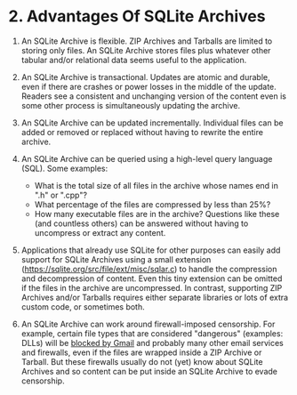 # 2\. Advantages Of SQLite Archives


1. An SQLite Archive is flexible.
ZIP Archives and Tarballs are limited to storing only files. An
SQLite Archive stores files plus whatever other tabular
and/or relational data seems useful to the application.
2. An SQLite Archive is transactional.
Updates are atomic and durable, even if there are crashes
or power losses in the middle of the update.
Readers see a consistent and unchanging version of the content even
is some other process is simultaneously updating the archive.
3. An SQLite Archive can be updated incrementally.
Individual files can be added or removed or replaced without having
to rewrite the entire archive.
4. An SQLite Archive can be queried using a high\-level query language (SQL).
Some examples:



	* What is the total size of all files in the archive whose names
	 end in ".h" or ".cpp"?
	* What percentage of the files are compressed by less than 25%?
	* How many executable files are in the archive?
Questions like these (and countless others) can be answered without
having to uncompress or extract any content.
5. Applications that already use SQLite for other purposes can easily
add support for SQLite Archives using a small extension
(<https://sqlite.org/src/file/ext/misc/sqlar.c>) to handle the compression
and decompression of content. Even this tiny extension can be omitted
if the files in the archive are uncompressed. In contrast, supporting
ZIP Archives and/or Tarballs requires either separate libraries or
lots of extra custom code, or sometimes both.
6. An SQLite Archive can work around firewall\-imposed censorship.
For example, certain file types that are considered "dangerous"
(examples: DLLs) will be
[blocked by Gmail](https://support.google.com/mail/answer/6590)
and probably many other email services and firewalls, even if the
files are wrapped inside a ZIP Archive or Tarball.
But these firewalls usually do not (yet) know about SQLite Archives and
so content can be put inside an SQLite Archive to evade censorship.


